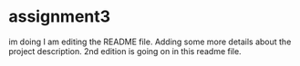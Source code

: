 # assignment3
im doing
I am editing the README file. Adding some more details about the project description.
2nd edition is going on in this readme file.
